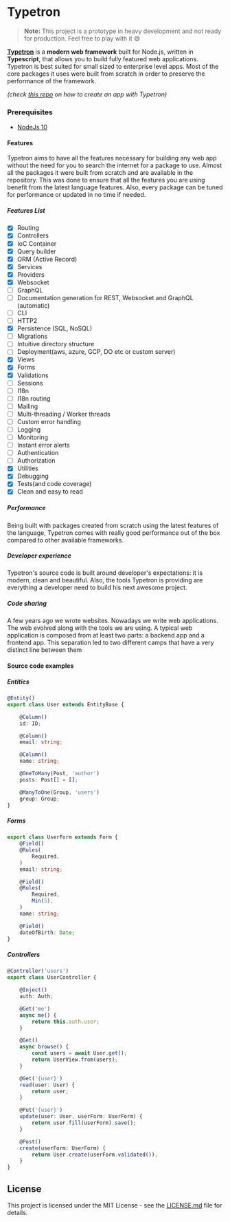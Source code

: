 # Typetron
> **Note:** This project is a prototype in heavy development and not ready for production. 
> Feel free to play with it 😄

**[Typetron](https://github.com/typetron/typetron)** is a **modern web framework** built for Node.js, written in **Typescript**, that
allows you to build fully featured web applications. 
Typetron is best suited for small sized to enterprise level apps.
Most of the core packages it uses were built from scratch in order to preserve the performance of the framework. 

_(check [this repo](https://github.com/typetron/app) on how to create an app with Typetron)_

### Prerequisites
- [NodeJs 10](https://nodejs.org)

#### Features
Typetron aims to have all the features necessary for building any web app without the need for you
to search the internet for a package to use. Almost all the packages it were built from scratch and are 
available in the repository. 
This was done to ensure that all the features you are using benefit from the latest language features. 
Also, every package can be tuned for performance or updated in no time if needed.

##### Features List

* [x] Routing
* [x] Controllers
* [x] IoC Container
* [x] Query builder
* [x] ORM (Active Record)
* [x] Services
* [x] Providers
* [x] Websocket
* [ ] GraphQL
* [ ] Documentation generation for REST, Websocket and GraphQL (automatic)
* [ ] CLI
* [ ] HTTP2
* [x] Persistence (SQL, NoSQL)
* [ ] Migrations
* [ ] Intuitive directory structure
* [ ] Deployment(aws, azure, GCP, DO etc or custom server)
* [x] Views
* [x] Forms
* [x] Validations
* [ ] Sessions
* [ ] I18n
* [ ] I18n routing
* [ ] Mailing
* [ ] Multi-threading / Worker threads
* [ ] Custom error handling
* [ ] Logging
* [ ] Monitoring
* [ ] Instant error alerts
* [ ] Authentication
* [ ] Authorization
* [x] Utilities
* [x] Debugging
* [x] Tests(and code coverage)
* [x] Clean and easy to read

##### Performance
Being built with packages created from scratch using the latest features of the language, Typetron comes with
really good performance out of the box compared to other available frameworks.

##### Developer experience
Typetron's source code is built around developer's expectations: it is modern, clean and beautiful.
Also, the tools Typetron is providing are everything a developer need to build his next awesome project.

##### Code sharing
A few years ago we wrote websites. Nowadays we write web applications. The web evolved along with the tools we are
using. A typical web application is composed from at least two parts: a backend app and a frontend app.
This separation led to two different camps that have a very distinct line between them   

#### Source code examples

##### Entities 
```ts
@Entity()
export class User extends EntityBase {

    @Column()
    id: ID;

    @Column()
    email: string;

    @Column()
    name: string;

    @OneToMany(Post, 'author')
    posts: Post[] = [];

    @ManyToOne(Group, 'users')
    group: Group;
}
```
##### Forms
```ts
export class UserForm extends Form {
    @Field()
    @Rules(
        Required,
    )
    email: string;

    @Field()
    @Rules(
        Required,
        Min(5),
    )
    name: string;

    @Field()
    dateOfBirth: Date;
}
``` 

##### Controllers
```ts
@Controller('users')
export class UserController {

    @Inject()
    auth: Auth;

    @Get('me')
    async me() {
        return this.auth.user;
    }

    @Get()
    async browse() {
        const users = await User.get();
        return UserView.from(users);
    }

    @Get('{user}')
    read(user: User) {
        return user;
    }

    @Put('{user}')
    update(user: User, userForm: UserForm) {
        return user.fill(userForm).save();
    }

    @Post()
    create(userForm: UserForm) {
        return User.create(userForm.validated());
    }
}

```

## License
This project is licensed under the MIT License - see the [LICENSE.md](LICENSE.md) file for details.